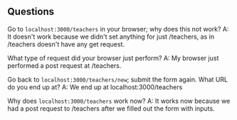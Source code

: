 ## Questions

Go to `localhost:3000/teachers` in your browser; why does this not work?
A: It doesn't work because we didn't set anything for just /teachers, as in /teachers doesn't have any get request. 


What type of request did your browser just perform?
A: My browser just performed a post request at /teachers.

Go back to `localhost:3000/teachers/new`; submit the form again. What URL do you end up at?
A: We end up at localhost:3000/teachers


Why does `localhost:3000/teachers` work now?
A: It works now  because we had a post request to /teachers after we filled out the form with inputs.
